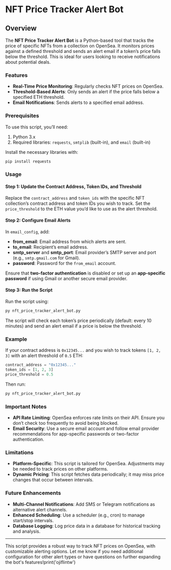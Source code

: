 # NFT Price Tracker Alert Bot

## Overview

The **NFT Price Tracker Alert Bot** is a Python-based tool that tracks the price of specific NFTs from a collection on OpenSea. It monitors prices against a defined threshold and sends an alert email if a token’s price falls below the threshold. This is ideal for users looking to receive notifications about potential deals.

### Features

- **Real-Time Price Monitoring**: Regularly checks NFT prices on OpenSea.
- **Threshold-Based Alerts**: Only sends an alert if the price falls below a specified ETH threshold.
- **Email Notifications**: Sends alerts to a specified email address.

### Prerequisites

To use this script, you’ll need:

1. Python 3.x
2. Required libraries: `requests`, `smtplib` (built-in), and `email` (built-in)

Install the necessary libraries with:

```bash
pip install requests
```

### Usage

#### Step 1: Update the Contract Address, Token IDs, and Threshold

Replace the `contract_address` and `token_ids` with the specific NFT collection’s contract address and token IDs you wish to track. Set the `price_threshold` to the ETH value you’d like to use as the alert threshold.

#### Step 2: Configure Email Alerts

In `email_config`, add:

- **from_email**: Email address from which alerts are sent.
- **to_email**: Recipient’s email address.
- **smtp_server** and **smtp_port**: Email provider’s SMTP server and port (e.g., `smtp.gmail.com` for Gmail).
- **password**: Password for the `from_email` account.

Ensure that **two-factor authentication** is disabled or set up an **app-specific password** if using Gmail or another secure email provider.

#### Step 3: Run the Script

Run the script using:

```bash
py nft_price_tracker_alert_bot.py
```

The script will check each token’s price periodically (default: every 10 minutes) and send an alert email if a price is below the threshold.

### Example

If your contract address is `0x12345...` and you wish to track tokens `[1, 2, 3]` with an alert threshold of `0.5` ETH:

```python
contract_address = "0x12345..."
token_ids = [1, 2, 3]
price_threshold = 0.5
```

Then run:

```bash
py nft_price_tracker_alert_bot.py
```

### Important Notes

- **API Rate Limiting**: OpenSea enforces rate limits on their API. Ensure you don’t check too frequently to avoid being blocked.
- **Email Security**: Use a secure email account and follow email provider recommendations for app-specific passwords or two-factor authentication.

### Limitations

- **Platform-Specific**: This script is tailored for OpenSea. Adjustments may be needed to track prices on other platforms.
- **Dynamic Pricing**: This script fetches data periodically; it may miss price changes that occur between intervals.

### Future Enhancements

- **Multi-Channel Notifications**: Add SMS or Telegram notifications as alternative alert channels.
- **Enhanced Scheduling**: Use a scheduler (e.g., cron) to manage start/stop intervals.
- **Database Logging**: Log price data in a database for historical tracking and analysis.

--- 

This script provides a robust way to track NFT prices on OpenSea, with customizable alerting options. Let me know if you need additional configuration for other alert types or have questions on further expanding the bot's features!print('ojiflintw')